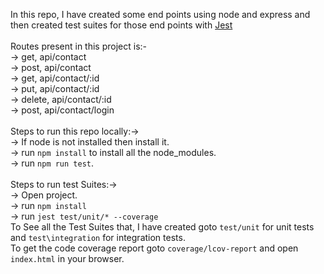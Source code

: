 In this repo, I have created some end points using node and express and then created test suites for those end points with <a href="https://jestjs.io/">Jest</a><br><br>
Routes present in this project is:-<br>
    -> get, api/contact<br>
    -> post, api/contact<br>
    -> get, api/contact/:id<br>
    -> put, api/contact/:id<br>
    -> delete, api/contact/:id<br>
    -> post, api/contact/login<br><br>
Steps to run this repo locally:-><br>
	-> If node is not installed then install it.<br>
	-> run `npm install` to install all the node_modules.<br>
	-> run `npm run test`.<br><br>
Steps to run test Suites:-><br>
-> Open project.<br>
-> run `npm install`<br>
-> run `jest test/unit/* --coverage`<br>
To See all the Test Suites that, I have created goto `test/unit` for unit tests and `test\integration` for integration tests.<br> 
To get the code coverage report goto `coverage/lcov-report` and open `index.html` in your browser.<br>

